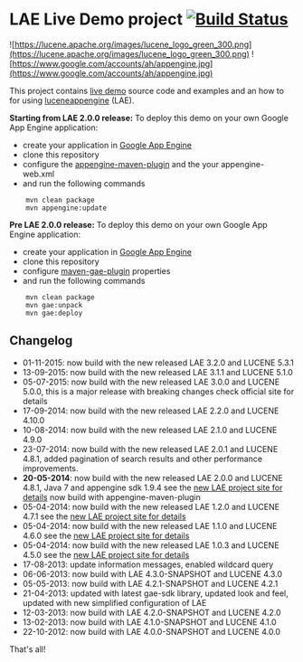 LAE Live Demo project [![Build Status](https://travis-ci.org/UltimaPhoenix/lucene-appengine-examples.svg?branch=master)](https://travis-ci.org/UltimaPhoenix/lucene-appengine-examples)
===============

![https://lucene.apache.org/images/lucene_logo_green_300.png](https://lucene.apache.org/images/lucene_logo_green_300.png) ![https://www.google.com/accounts/ah/appengine.jpg](https://www.google.com/accounts/ah/appengine.jpg)

This project contains [live demo](http://bigtable-lucene.appspot.com) source code and examples and an how to for using [luceneappengine](https://github.com/UltimaPhoenix/luceneappengine) (LAE).

**Starting from LAE 2.0.0 release:**
To deploy this demo on your own Google App Engine application:
  * create your application in [Google App Engine](https://developers.google.com/appengine)
  * clone this repository
  * configure the [appengine-maven-plugin](https://developers.google.com/appengine/docs/java/tools/maven) and the your appengine-web.xml
  * and run the following commands
```
    mvn clean package
    mvn appengine:update
```

**Pre LAE 2.0.0 release:**
To deploy this demo on your own Google App Engine application:
  * create your application in [Google App Engine](https://developers.google.com/appengine)
  * clone this repository
  * configure [maven-gae-plugin](http://www.kindleit.net/maven_gae_plugin/usage.html) properties
  * and run the following commands
```
    mvn clean package
    mvn gae:unpack
    mvn gae:deploy
```

## Changelog ##
  * 01-11-2015: now build with the new released LAE 3.2.0 and LUCENE 5.3.1
  * 13-09-2015: now build with the new released LAE 3.1.1 and LUCENE 5.1.0
  * 05-07-2015: now build with the new released LAE 3.0.0 and LUCENE 5.0.0, this is a major release with breaking changes check official site for details
  * 17-09-2014: now build with the new released LAE 2.2.0 and LUCENE 4.10.0
  * 10-08-2014: now build with the new released LAE 2.1.0 and LUCENE 4.9.0
  * 23-07-2014: now build with the new released LAE 2.0.1 and LUCENE 4.8.1, added pagination of search results and other performance improvements.
  * **20-05-2014**: now build with the new released LAE 2.0.0 and LUCENE 4.8.1, Java 7 and appengine sdk 1.9.4 see the [new LAE project site for details](https://code.google.com/p/luceneappengine) now build with appengine-maven-plugin
  * 05-04-2014: now build with the new released LAE 1.2.0 and LUCENE 4.7.1 see the [new LAE project site for details](https://code.google.com/p/luceneappengine)
  * 05-04-2014: now build with the new released LAE 1.1.0 and LUCENE 4.6.0 see the [new LAE project site for details](https://code.google.com/p/luceneappengine)
  * 05-04-2014: now build with the new released LAE 1.0.3 and LUCENE 4.5.0 see the [new LAE project site for details](https://code.google.com/p/luceneappengine)
  * 17-08-2013: update information messages, enabled wildcard query
  * 06-06-2013: now build with LAE 4.3.0-SNAPSHOT and LUCENE 4.3.0
  * 05-05-2013: now build with LAE 4.2.1-SNAPSHOT and LUCENE 4.2.1
  * 21-04-2013: updated with latest gae-sdk library, updated look and feel, updated with new simplified configuration of LAE
  * 12-03-2013: now build with LAE 4.2.0-SNAPSHOT and LUCENE 4.2.0
  * 13-02-2013: now build with LAE 4.1.0-SNAPSHOT and LUCENE 4.1.0
  * 22-10-2012: now build with LAE 4.0.0-SNAPSHOT and LUCENE 4.0.0

That's all!
